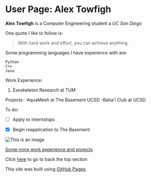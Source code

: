# User Page: Alex Towfigh

**Alex Towfigh** is a Computer Engineering student a *UC San Diego* 

One quote I like to follow is:
> With hard work and effort, you can achieve anything.


Some programming languages I have experience with are: 
```
Python
C++
Java
```

Work Experience:
1. Exoskeleton Research at TUM

Projects:
-AquaMesh at The Basement UCSD
-Baha'i Club at UCSD

To do:
- [ ] Apply to internships
- [x] Begin reapplication to The Basement


![This is an image](https://images.unsplash.com/photo-1485827404703-89b55fcc595e?ixlib=rb-1.2.1&ixid=MnwxMjA3fDB8MHxwaG90by1wYWdlfHx8fGVufDB8fHx8&auto=format&fit=crop&w=1740&q=80)

[Some more work experience and projects](docs/test.md)

Click [here](#User-Page:-Alex-Towfigh) to go to back the top section





This site was built using [GitHub Pages](https://pages.github.com/).

